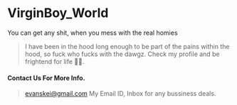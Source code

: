 # VirginBoy_World
You can get any shit, when you mess with the real homies
> I have been in the hood long enough to be part of the pains within the hood, so fuck who fucks with the dawgz.
> Check my profile and be frightend for life 🤦🤦.

#### Contact Us For More Info.
>evanskei@gmail.com My Email ID, Inbox for any bussiness deals.
